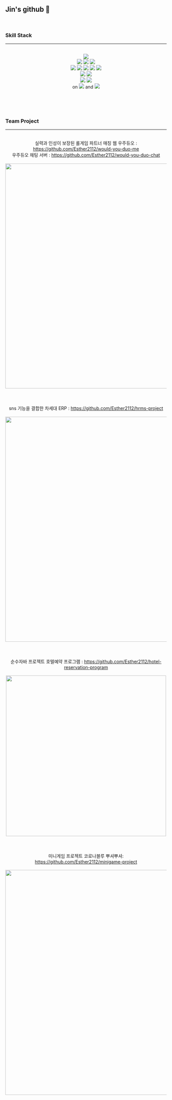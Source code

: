 ## Jin's github 👋  
<br>

### Skill Stack
***
<br>
<div align = center>
<img src="https://img.shields.io/badge/java-DDDDDD?style=for-the-badge&logo=openJDK&logoColor=black">
<br>
<img src="https://img.shields.io/badge/html5-E34F26?style=for-the-badge&logo=html5&logoColor=white">
<img src="https://img.shields.io/badge/css3-1572B6?style=for-the-badge&logo=css3&logoColor=white">
<img src="https://img.shields.io/badge/javascript-F7DF1E?style=for-the-badge&logo=javascript&logoColor=black">
<br>
<img src="https://img.shields.io/badge/spring-6DB33F?style=for-the-badge&logo=spring&logoColor=white">
<img src="https://img.shields.io/badge/springboot-6DB33F?style=for-the-badge&logo=springboot&logoColor=white">
<img src="https://img.shields.io/badge/gradle-02303A?style=for-the-badge&logo=gradle&logoColor=white">
<img src="https://img.shields.io/badge/junit5-25A162?style=for-the-badge&logo=junit5&logoColor=white">
<img src="https://img.shields.io/badge/node.js-339933?style=for-the-badge&logo=node.js&logoColor=white">
<br>
<img src="https://img.shields.io/badge/oracle-F80000?style=for-the-badge&logo=oracle&logoColor=white">
<img src="https://img.shields.io/badge/mariadb-003545?style=for-the-badge&logo=mariadb&logoColor=white">
<br>
<img src="https://img.shields.io/badge/visualstudiocode-007ACC?style=for-the-badge&logo=visualstudiocode&logoColor=white">
<img src="https://img.shields.io/badge/intellijidea-000000?style=for-the-badge&logo=intellijidea&logoColor=white">
<br>
on <img src="https://img.shields.io/badge/windows-0078D6?style=for-the-badge&logo=windows&logoColor=white">
and <img src="https://img.shields.io/badge/ubuntu-E95420?style=for-the-badge&logo=ubuntu&logoColor=white">
</div>

<br><br><br>


### Team Project
***
<br>
<div align = center>
실력과 인성이 보장된 롤게임 파트너 매칭 웹 우주듀오 : <a href="https://github.com/Esther2112/would-you-duo-me">https://github.com/Esther2112/would-you-duo-me</a>
<br>
우주듀오 채팅 서버 : <a href="https://github.com/Esther2112/would-you-duo-chat">https://github.com/Esther2112/would-you-duo-chat</a>
<br><br>
<img width="700px" src="https://github.com/Esther2112/Esther2112/assets/120617717/4464e385-14a4-4022-ab85-bf0976de2d19"/>
<br><br><br><br>
sns 기능을 결합한 차세대 ERP : <a href="https://github.com/Esther2112/hrms-project">https://github.com/Esther2112/hrms-project</a>
<br><br>
<img width="700px" src="https://github.com/Esther2112/Esther2112/assets/120617717/ebdfba57-ee29-40a6-b5f9-94b59a4cb571"/>
<br><br><br><br>
순수자바 프로젝트 호텔예약 프로그램 : <a href="https://github.com/Esther2112/hotel-reservation-program">https://github.com/Esther2112/hotel-reservation-program</a>
<br><br>
<img width="500px" src="https://github.com/Esther2112/Esther2112/assets/120617717/9e3538c2-36cf-410d-b978-9b01353da8f6"/>
<br><br><br><br>
미니게임 프로젝트 코로나블루 뿌셔뿌셔: <a href="https://github.com/Esther2112/minigame-project">https://github.com/Esther2112/minigame-project</a>
<br><br>
<img width="700px" src="https://github.com/Esther2112/Esther2112/assets/120617717/23dd4e86-073a-4ba7-b04e-8eecf388a3b5"/>
<br><br><br><br>
</div>

